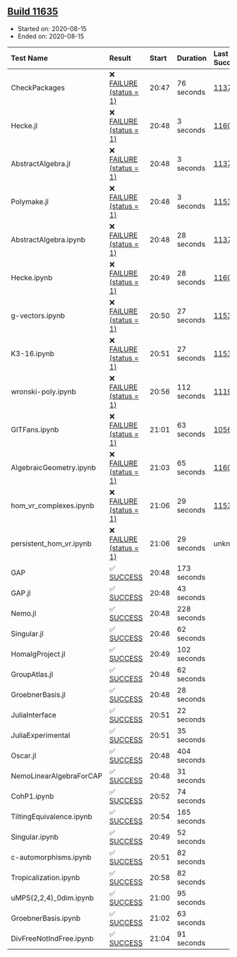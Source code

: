 ## [Build 11635](https://oscarci.mathematik.uni-kl.de/job/oscar/11635/)

* Started on: 2020-08-15
* Ended on: 2020-08-15

| Test Name    | Result | Start | Duration | Last Success | First Failure |
|:-------------|:-------|:------|:---------|:-------------|:--------------|
| CheckPackages | ❌ [FAILURE (status = 1)](https://oscarci.mathematik.uni-kl.de/job/oscar/11635/artifact/logs/build-11635/CheckPackages.log) | 20:47 | 76 seconds | [11376](https://oscarci.mathematik.uni-kl.de/job/oscar/11376/) | [11377](https://oscarci.mathematik.uni-kl.de/job/oscar/11377/) |
| Hecke.jl | ❌ [FAILURE (status = 1)](https://oscarci.mathematik.uni-kl.de/job/oscar/11635/artifact/logs/build-11635/Hecke.jl.log) | 20:48 | 3 seconds | [11602](https://oscarci.mathematik.uni-kl.de/job/oscar/11602/) | [11603](https://oscarci.mathematik.uni-kl.de/job/oscar/11603/) |
| AbstractAlgebra.jl | ❌ [FAILURE (status = 1)](https://oscarci.mathematik.uni-kl.de/job/oscar/11635/artifact/logs/build-11635/AbstractAlgebra.jl.log) | 20:48 | 3 seconds | [11376](https://oscarci.mathematik.uni-kl.de/job/oscar/11376/) | [11377](https://oscarci.mathematik.uni-kl.de/job/oscar/11377/) |
| Polymake.jl | ❌ [FAILURE (status = 1)](https://oscarci.mathematik.uni-kl.de/job/oscar/11635/artifact/logs/build-11635/Polymake.jl.log) | 20:48 | 3 seconds | [11532](https://oscarci.mathematik.uni-kl.de/job/oscar/11532/) | [11533](https://oscarci.mathematik.uni-kl.de/job/oscar/11533/) |
| AbstractAlgebra.ipynb | ❌ [FAILURE (status = 1)](https://oscarci.mathematik.uni-kl.de/job/oscar/11635/artifact/logs/build-11635/AbstractAlgebra.ipynb.log) | 20:48 | 28 seconds | [11376](https://oscarci.mathematik.uni-kl.de/job/oscar/11376/) | [11377](https://oscarci.mathematik.uni-kl.de/job/oscar/11377/) |
| Hecke.ipynb | ❌ [FAILURE (status = 1)](https://oscarci.mathematik.uni-kl.de/job/oscar/11635/artifact/logs/build-11635/Hecke.ipynb.log) | 20:49 | 28 seconds | [11602](https://oscarci.mathematik.uni-kl.de/job/oscar/11602/) | [11603](https://oscarci.mathematik.uni-kl.de/job/oscar/11603/) |
| g-vectors.ipynb | ❌ [FAILURE (status = 1)](https://oscarci.mathematik.uni-kl.de/job/oscar/11635/artifact/logs/build-11635/g-vectors.ipynb.log) | 20:50 | 27 seconds | [11532](https://oscarci.mathematik.uni-kl.de/job/oscar/11532/) | [11533](https://oscarci.mathematik.uni-kl.de/job/oscar/11533/) |
| K3-16.ipynb | ❌ [FAILURE (status = 1)](https://oscarci.mathematik.uni-kl.de/job/oscar/11635/artifact/logs/build-11635/K3-16.ipynb.log) | 20:51 | 27 seconds | [11532](https://oscarci.mathematik.uni-kl.de/job/oscar/11532/) | [11533](https://oscarci.mathematik.uni-kl.de/job/oscar/11533/) |
| wronski-poly.ipynb | ❌ [FAILURE (status = 1)](https://oscarci.mathematik.uni-kl.de/job/oscar/11635/artifact/logs/build-11635/wronski-poly.ipynb.log) | 20:56 | 112 seconds | [11192](https://oscarci.mathematik.uni-kl.de/job/oscar/11192/) | [11193](https://oscarci.mathematik.uni-kl.de/job/oscar/11193/) |
| GITFans.ipynb | ❌ [FAILURE (status = 1)](https://oscarci.mathematik.uni-kl.de/job/oscar/11635/artifact/logs/build-11635/GITFans.ipynb.log) | 21:01 | 63 seconds | [10566](https://oscarci.mathematik.uni-kl.de/job/oscar/10566/) | [10567](https://oscarci.mathematik.uni-kl.de/job/oscar/10567/) |
| AlgebraicGeometry.ipynb | ❌ [FAILURE (status = 1)](https://oscarci.mathematik.uni-kl.de/job/oscar/11635/artifact/logs/build-11635/AlgebraicGeometry.ipynb.log) | 21:03 | 65 seconds | [11602](https://oscarci.mathematik.uni-kl.de/job/oscar/11602/) | [11603](https://oscarci.mathematik.uni-kl.de/job/oscar/11603/) |
| hom_vr_complexes.ipynb | ❌ [FAILURE (status = 1)](https://oscarci.mathematik.uni-kl.de/job/oscar/11635/artifact/logs/build-11635/hom_vr_complexes.ipynb.log) | 21:06 | 29 seconds | [11532](https://oscarci.mathematik.uni-kl.de/job/oscar/11532/) | [11533](https://oscarci.mathematik.uni-kl.de/job/oscar/11533/) |
| persistent_hom_vr.ipynb | ❌ [FAILURE (status = 1)](https://oscarci.mathematik.uni-kl.de/job/oscar/11635/artifact/logs/build-11635/persistent_hom_vr.ipynb.log) | 21:06 | 29 seconds | unknown | unknown |
| GAP | ✅ [SUCCESS](https://oscarci.mathematik.uni-kl.de/job/oscar/11635/artifact/logs/build-11635/GAP.log) | 20:48 | 173 seconds |  |  |
| GAP.jl | ✅ [SUCCESS](https://oscarci.mathematik.uni-kl.de/job/oscar/11635/artifact/logs/build-11635/GAP.jl.log) | 20:48 | 43 seconds |  |  |
| Nemo.jl | ✅ [SUCCESS](https://oscarci.mathematik.uni-kl.de/job/oscar/11635/artifact/logs/build-11635/Nemo.jl.log) | 20:48 | 228 seconds |  |  |
| Singular.jl | ✅ [SUCCESS](https://oscarci.mathematik.uni-kl.de/job/oscar/11635/artifact/logs/build-11635/Singular.jl.log) | 20:48 | 62 seconds |  |  |
| HomalgProject.jl | ✅ [SUCCESS](https://oscarci.mathematik.uni-kl.de/job/oscar/11635/artifact/logs/build-11635/HomalgProject.jl.log) | 20:49 | 102 seconds |  |  |
| GroupAtlas.jl | ✅ [SUCCESS](https://oscarci.mathematik.uni-kl.de/job/oscar/11635/artifact/logs/build-11635/GroupAtlas.jl.log) | 20:48 | 62 seconds |  |  |
| GroebnerBasis.jl | ✅ [SUCCESS](https://oscarci.mathematik.uni-kl.de/job/oscar/11635/artifact/logs/build-11635/GroebnerBasis.jl.log) | 20:48 | 28 seconds |  |  |
| JuliaInterface | ✅ [SUCCESS](https://oscarci.mathematik.uni-kl.de/job/oscar/11635/artifact/logs/build-11635/JuliaInterface.log) | 20:51 | 22 seconds |  |  |
| JuliaExperimental | ✅ [SUCCESS](https://oscarci.mathematik.uni-kl.de/job/oscar/11635/artifact/logs/build-11635/JuliaExperimental.log) | 20:51 | 35 seconds |  |  |
| Oscar.jl | ✅ [SUCCESS](https://oscarci.mathematik.uni-kl.de/job/oscar/11635/artifact/logs/build-11635/Oscar.jl.log) | 20:48 | 404 seconds |  |  |
| NemoLinearAlgebraForCAP | ✅ [SUCCESS](https://oscarci.mathematik.uni-kl.de/job/oscar/11635/artifact/logs/build-11635/NemoLinearAlgebraForCAP.log) | 20:48 | 31 seconds |  |  |
| CohP1.ipynb | ✅ [SUCCESS](https://oscarci.mathematik.uni-kl.de/job/oscar/11635/artifact/logs/build-11635/CohP1.ipynb.log) | 20:52 | 74 seconds |  |  |
| TiltingEquivalence.ipynb | ✅ [SUCCESS](https://oscarci.mathematik.uni-kl.de/job/oscar/11635/artifact/logs/build-11635/TiltingEquivalence.ipynb.log) | 20:54 | 165 seconds |  |  |
| Singular.ipynb | ✅ [SUCCESS](https://oscarci.mathematik.uni-kl.de/job/oscar/11635/artifact/logs/build-11635/Singular.ipynb.log) | 20:49 | 52 seconds |  |  |
| c-automorphisms.ipynb | ✅ [SUCCESS](https://oscarci.mathematik.uni-kl.de/job/oscar/11635/artifact/logs/build-11635/c-automorphisms.ipynb.log) | 20:51 | 82 seconds |  |  |
| Tropicalization.ipynb | ✅ [SUCCESS](https://oscarci.mathematik.uni-kl.de/job/oscar/11635/artifact/logs/build-11635/Tropicalization.ipynb.log) | 20:58 | 82 seconds |  |  |
| uMPS(2,2,4)_0dim.ipynb | ✅ [SUCCESS](https://oscarci.mathematik.uni-kl.de/job/oscar/11635/artifact/logs/build-11635/uMPS-2-2-4-_0dim.ipynb.log) | 21:00 | 95 seconds |  |  |
| GroebnerBasis.ipynb | ✅ [SUCCESS](https://oscarci.mathematik.uni-kl.de/job/oscar/11635/artifact/logs/build-11635/GroebnerBasis.ipynb.log) | 21:02 | 63 seconds |  |  |
| DivFreeNotIndFree.ipynb | ✅ [SUCCESS](https://oscarci.mathematik.uni-kl.de/job/oscar/11635/artifact/logs/build-11635/DivFreeNotIndFree.ipynb.log) | 21:04 | 91 seconds |  |  |
